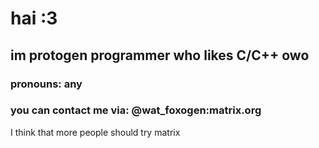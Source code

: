 # hai :3

## im protogen programmer who likes C/C++ owo

### pronouns: any

### you can contact me via: @wat_foxogen:matrix.org
I think that more people should try matrix
